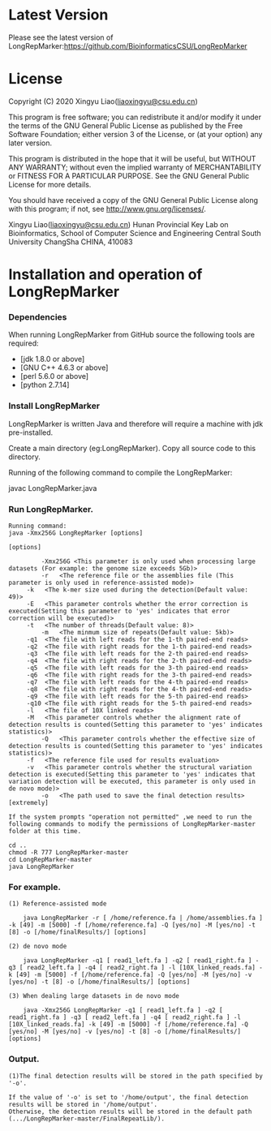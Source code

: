 Latest Version
==============
Please see the latest version of LongRepMarker:https://github.com/BioinformaticsCSU/LongRepMarker


License
=======

Copyright (C) 2020 Xingyu Liao(liaoxingyu@csu.edu.cn)

This program is free software; you can redistribute it and/or
modify it under the terms of the GNU General Public License
as published by the Free Software Foundation; either version 3
of the License, or (at your option) any later version.

This program is distributed in the hope that it will be useful,
but WITHOUT ANY WARRANTY; without even the implied warranty of
MERCHANTABILITY or FITNESS FOR A PARTICULAR PURPOSE.  See the
GNU General Public License for more details.

You should have received a copy of the GNU General Public License
along with this program; if not, see <http://www.gnu.org/licenses/>.

Xingyu Liao(liaoxingyu@csu.edu.cn)
Hunan Provincial Key Lab on Bioinformatics, School of Computer Science and Engineering
Central South University
ChangSha
CHINA, 410083


Installation and operation of LongRepMarker 
==================================

### Dependencies

When running LongRepMarker from GitHub source the following tools are required:

* [jdk 1.8.0 or above]
* [GNU C++ 4.6.3 or above] 
* [perl 5.6.0 or above] 
* [python 2.7.14]
 
### Install LongRepMarker

LongRepMarker is written Java and therefore will require a machine with jdk pre-installed.

Create a main directory (eg:LongRepMarker). Copy all source code to this directory.

Running of the following command to compile the LongRepMarker: 

javac LongRepMarker.java 

### Run LongRepMarker.
	
    Running command:  
	java -Xmx256G LongRepMarker [options] 
	
	[options]
	
	         -Xmx256G <This parameter is only used when processing large datasets (For example: the genome size exceeds 5Gb)>
	         -r   <The reference file or the assemblies file (This parameter is only used in reference-assisted mode)>
		 -k   <The k-mer size used during the detection(Default value: 49)>
		 -E   <This parameter controls whether the error correction is executed(Setting this parameter to 'yes' indicates that error correction will be executed)>
		 -t   <The number of threads(Default value: 8)>
             -m   <The minmum size of repeats(Default value: 5kb)>
		 -q1  <The file with left reads for the 1-th paired-end reads>
		 -q2  <The file with right reads for the 1-th paired-end reads>
		 -q3  <The file with left reads for the 2-th paired-end reads>
		 -q4  <The file with right reads for the 2-th paired-end reads>
		 -q5  <The file with left reads for the 3-th paired-end reads>
		 -q6  <The file with right reads for the 3-th paired-end reads>
		 -q7  <The file with left reads for the 4-th paired-end reads>
		 -q8  <The file with right reads for the 4-th paired-end reads>
		 -q9  <The file with left reads for the 5-th paired-end reads>
		 -q10 <The file with right reads for the 5-th paired-end reads>
		 -l   <The file of 10X linked reads>
		 -M   <This parameter controls whether the alignment rate of detection results is counted(Setting this parameter to 'yes' indicates statistics)>
             -Q   <This parameter controls whether the effective size of detection results is counted(Setting this parameter to 'yes' indicates statistics)>
		 -f   <The reference file used for results evaluation>
		 -v   <This parameter controls whether the structural variation detection is executed(Setting this parameter to 'yes' indicates that variation detection will be executed, this parameter is only used in de novo mode)>
             -o   <The path used to save the final detection results>
	[extremely]
	
	If the system prompts "operation not permitted" ,we need to run the following commands to modify the permissions of LongRepMarker-master folder at this time.
    
	cd ..
	chmod -R 777 LongRepMarker-master
	cd LongRepMarker-master
	java LongRepMarker
	
### For example.
   
    (1) Reference-assisted mode
	
	    java LongRepMarker -r [ /home/reference.fa | /home/assemblies.fa ] -k [49] -m [5000] -f [/home/reference.fa] -Q [yes/no] -M [yes/no] -t [8] -o [/home/finalResults/] [options] 
	
	(2) de novo mode

	    java LongRepMarker -q1 [ read1_left.fa ] -q2 [ read1_right.fa ] -q3 [ read2_left.fa ] -q4 [ read2_right.fa ] -l [10X_linked_reads.fa] -k [49] -m [5000] -f [/home/reference.fa] -Q [yes/no] -M [yes/no] -v [yes/no] -t [8] -o [/home/finalResults/] [options] 
		
	(3) When dealing large datasets in de novo mode
		
	    java -Xmx256G LongRepMarker -q1 [ read1_left.fa ] -q2 [ read1_right.fa ] -q3 [ read2_left.fa ] -q4 [ read2_right.fa ] -l [10X_linked_reads.fa] -k [49] -m [5000] -f [/home/reference.fa] -Q [yes/no] -M [yes/no] -v [yes/no] -t [8] -o [/home/finalResults/] [options] 
		
### Output.
    
	(1)The final detection results will be stored in the path specified by '-o'.
	
    If the value of '-o' is set to '/home/output', the final detection results will be stored in '/home/output'.
	Otherwise, the detection results will be stored in the default path (.../LongRepMarker-master/FinalRepeatLib/).

